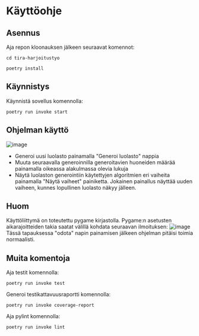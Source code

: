 # Käyttöohje

## Asennus

Aja repon kloonauksen jälkeen seuraavat komennot:
```
cd tira-harjoitustyo
```
```
poetry install
```
## Käynnistys

Käynnistä sovellus komennolla: 
```
poetry run invoke start
```

## Ohjelman käyttö
![image](https://github.com/Savones/tira-harjoitustyo/assets/63465444/a8b92193-2d0f-49ce-993c-09975a60184d)
- Generoi uusi luolasto painamalla "Generoi luolasto" nappia
- Muuta seuraavalla generoinnilla generoitavien huoneiden määrää painamalla oikeassa alakulmassa olevia lukuja
- Näytä luolaston generointiin käytettyjen algoritmien eri vaiheita painamalla "Näytä vaiheet" painiketta. Jokainen painallus näyttää uuden vaiheen, kunnes lopullinen luolasto näkyy jälleen.

## Huom
Käyttöliittymä on toteutettu pygame kirjastolla. Pygame:n asetusten aikarajoitteiden takia saatat välillä kohdata seuraavan ilmoituksen:
![image](https://github.com/Savones/tira-harjoitustyo/assets/63465444/a8e9a441-ac17-40a2-b0c2-c55670ad140b)
Tässä tapauksessa "odota" napin painamisen jälkeen ohjelman pitäisi toimia normaalisti.

## Muita komentoja

Aja testit komennolla: 
```
poetry run invoke test
```
Generoi testikattavuusraportti komennolla: 
```
poetry run invoke coverage-report
```
Aja pylint komennolla: 
```
poetry run invoke lint
```
